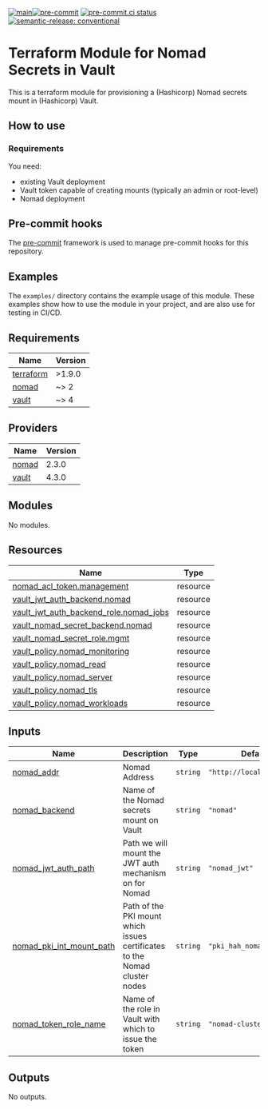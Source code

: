 [![main](https://github.com/hashi-at-home/terraform-vault-nomad/actions/workflows/release.yml/badge.svg)](https://github.com/hashi-at-home/terraform-vault-nomad/actions/workflows/release.yml)[![pre-commit](https://img.shields.io/badge/pre--commit-enabled-brightgreen?logo=pre-commit&logoColor=white)](https://github.com/pre-commit/pre-commit) [![pre-commit.ci status](https://results.pre-commit.ci/badge/github/hashi-at-home/terraform-vault-nomad/main.svg)](https://results.pre-commit.ci/latest/github/hashi-at-home/terraform-vault-nomad/main) [![semantic-release: conventional](https://img.shields.io/badge/semantic--release-conventional-e10079?logo=semantic-release)](https://github.com/semantic-release/semantic-release)

# Terraform Module for Nomad Secrets in Vault

This is a terraform module for provisioning a (Hashicorp) Nomad secrets mount in (Hashicorp) Vault.

## How to use

### Requirements

You need:

- existing Vault deployment
- Vault token capable of creating mounts (typically an admin or root-level)
- Nomad deployment

## Pre-commit hooks

<!-- Edit this section or delete if you make no change  -->

The [pre-commit](https://pre-commit.com) framework is used to manage pre-commit hooks for this repository.

## Examples

The `examples/` directory contains the example usage of this module.
These examples show how to use the module in your project, and are also use for testing in CI/CD.

<!--
Modify this section according to the kinds of examples you want
You may want to change the names of the examples or the kinds of
examples themselves
-->

<!-- BEGIN_TF_DOCS -->
## Requirements

| Name | Version |
|------|---------|
| <a name="requirement_terraform"></a> [terraform](#requirement\_terraform) | >1.9.0 |
| <a name="requirement_nomad"></a> [nomad](#requirement\_nomad) | ~> 2 |
| <a name="requirement_vault"></a> [vault](#requirement\_vault) | ~> 4 |

## Providers

| Name | Version |
|------|---------|
| <a name="provider_nomad"></a> [nomad](#provider\_nomad) | 2.3.0 |
| <a name="provider_vault"></a> [vault](#provider\_vault) | 4.3.0 |

## Modules

No modules.

## Resources

| Name | Type |
|------|------|
| [nomad_acl_token.management](https://registry.terraform.io/providers/hashicorp/nomad/latest/docs/resources/acl_token) | resource |
| [vault_jwt_auth_backend.nomad](https://registry.terraform.io/providers/hashicorp/vault/latest/docs/resources/jwt_auth_backend) | resource |
| [vault_jwt_auth_backend_role.nomad_jobs](https://registry.terraform.io/providers/hashicorp/vault/latest/docs/resources/jwt_auth_backend_role) | resource |
| [vault_nomad_secret_backend.nomad](https://registry.terraform.io/providers/hashicorp/vault/latest/docs/resources/nomad_secret_backend) | resource |
| [vault_nomad_secret_role.mgmt](https://registry.terraform.io/providers/hashicorp/vault/latest/docs/resources/nomad_secret_role) | resource |
| [vault_policy.nomad_monitoring](https://registry.terraform.io/providers/hashicorp/vault/latest/docs/resources/policy) | resource |
| [vault_policy.nomad_read](https://registry.terraform.io/providers/hashicorp/vault/latest/docs/resources/policy) | resource |
| [vault_policy.nomad_server](https://registry.terraform.io/providers/hashicorp/vault/latest/docs/resources/policy) | resource |
| [vault_policy.nomad_tls](https://registry.terraform.io/providers/hashicorp/vault/latest/docs/resources/policy) | resource |
| [vault_policy.nomad_workloads](https://registry.terraform.io/providers/hashicorp/vault/latest/docs/resources/policy) | resource |

## Inputs

| Name | Description | Type | Default | Required |
|------|-------------|------|---------|:--------:|
| <a name="input_nomad_addr"></a> [nomad\_addr](#input\_nomad\_addr) | Nomad Address | `string` | `"http://localhost:4646"` | no |
| <a name="input_nomad_backend"></a> [nomad\_backend](#input\_nomad\_backend) | Name of the Nomad secrets mount on Vault | `string` | `"nomad"` | no |
| <a name="input_nomad_jwt_auth_path"></a> [nomad\_jwt\_auth\_path](#input\_nomad\_jwt\_auth\_path) | Path we will mount the JWT auth mechanism on for Nomad | `string` | `"nomad_jwt"` | no |
| <a name="input_nomad_pki_int_mount_path"></a> [nomad\_pki\_int\_mount\_path](#input\_nomad\_pki\_int\_mount\_path) | Path of the PKI mount which issues certificates to the Nomad cluster nodes | `string` | `"pki_hah_nomad_int"` | no |
| <a name="input_nomad_token_role_name"></a> [nomad\_token\_role\_name](#input\_nomad\_token\_role\_name) | Name of the role in Vault with which to issue the token | `string` | `"nomad-cluster"` | no |

## Outputs

No outputs.
<!-- END_TF_DOCS -->
